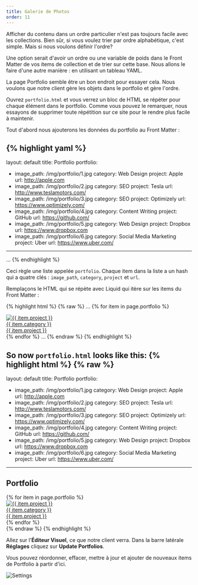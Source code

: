 ```yaml
---
title: Galerie de Photos
order: 11
---
```


Afficher du contenu dans un ordre particulier n'est pas toujours facile avec les collections. Bien sûr, si vous voulez trier par ordre alphabétique,  c'est simple. Mais si nous voulons définir l'ordre?

Une option serait d'avoir un ordre ou une variable de poids dans le Front Matter de vos items de collection et de trier sur cette base. Nous allons le faire d'une autre manière : en utilisant un tableau YAML.

La page Portfolio semble être un bon endroit pour essayer cela. Nous voulons que notre client gère les objets dans le portfolio et gère l'ordre.

Ouvrez `portfolio.html` et vous verrez un bloc de HTML se répéter pour chaque élément dans le portfolio. Comme vous pouvez le remarquer, nous essayons de supprimer toute répétition sur ce site pour le rendre plus facile à maintenir.

Tout d'abord nous ajouterons les données du portfolio au Front Matter :

{% highlight yaml %}
---
layout: default
title: Portfolio
portfolio:
  - image_path: /img/portfolio/1.jpg
    category: Web Design
    project: Apple
    url: http://apple.com
  - image_path: /img/portfolio/2.jpg
    category: SEO
    project: Tesla
    url: http://www.teslamotors.com/
  - image_path: /img/portfolio/3.jpg
    category: SEO
    project: Optimizely
    url: https://www.optimizely.com/
  - image_path: /img/portfolio/4.jpg
    category: Content Writing
    project: GitHub
    url: https://github.com/
  - image_path: /img/portfolio/5.jpg
    category: Web Design
    project: Dropbox
    url: https://www.dropbox.com
  - image_path: /img/portfolio/6.jpg
    category: Social Media Marketing
    project: Uber
    url: https://www.uber.com/
---
...
{% endhighlight %}

Ceci règle une liste appelée `portfolio`. Chaque item dans la liste a un hash qui a quatre clés : `image_path`, `category`, `project` et `url`.

Remplaçons le HTML qui se répète avec Liquid qui itère sur les items du Front Matter :

{% highlight html %}
{% raw %}
...
{% for item in page.portfolio %}
  <div class="col-lg-4 col-sm-6">
    <a href="{{ item.url }}" class="portfolio-box">
      <img src="{{ item.image_path }}" class="img-responsive" alt="{{ item.project }}">
      <div class="portfolio-box-caption">
        <div class="portfolio-box-caption-content">
          <div class="project-category text-faded">
            {{ item.category }}
          </div>
          <div class="project-name">
            {{ item.project }}
          </div>
        </div>
      </div>
    </a>
  </div>
{% endfor %}
...
{% endraw %}
{% endhighlight %}

So now `portfolio.html` looks like this:
{% highlight html %}
{% raw %}
---
layout: default
title: Portfolio
portfolio:
  - image_path: /img/portfolio/1.jpg
    category: Web Design
    project: Apple
    url: http://apple.com
  - image_path: /img/portfolio/2.jpg
    category: SEO
    project: Tesla
    url: http://www.teslamotors.com/
  - image_path: /img/portfolio/3.jpg
    category: SEO
    project: Optimizely
    url: https://www.optimizely.com/
  - image_path: /img/portfolio/4.jpg
    category: Content Writing
    project: GitHub
    url: https://github.com/
  - image_path: /img/portfolio/5.jpg
    category: Web Design
    project: Dropbox
    url: https://www.dropbox.com
  - image_path: /img/portfolio/6.jpg
    category: Social Media Marketing
    project: Uber
    url: https://www.uber.com/
---
<section class="bg-dark">
  <div class="text-center">
    <h1>Portfolio</h1>
  </div>
</section>

<section class="no-padding" id="portfolio">
  <div class="container-fluid">
    <div class="row no-gutter">
      {% for item in page.portfolio %}
      <div class="col-lg-4 col-sm-6">
        <a href="{{ item.url }}" class="portfolio-box">
          <img src="{{ item.image_path }}" class="img-responsive" alt="{{ item.project }}">
          <div class="portfolio-box-caption">
            <div class="portfolio-box-caption-content">
              <div class="project-category text-faded">
                {{ item.category }}
              </div>
              <div class="project-name">
                {{ item.project }}
              </div>
            </div>
          </div>
        </a>
      </div>
      {% endfor %}
    </div>
  </div>
</section>
{% endraw %}
{% endhighlight %}

Allez sur l'**Éditeur Visuel**, ce que notre client verra. Dans la barre latérale **Réglages** cliquez sur  **Update Portfolios**.

Vous pouvez réordonner, effacer, mettre à jour et ajouter de nouveaux items de Portfolio à partir d'ici.

![Settings](/img/guide/photogallery/settings.png)
